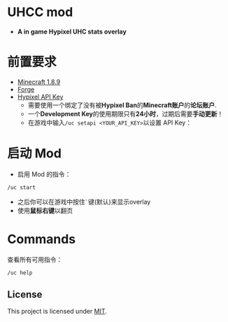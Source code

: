 
# UHCC mod
- **A in game Hypixel UHC stats overlay**

# 前置要求
- [Minecraft 1.8.9](https://piston-data.mojang.com/v1/objects/3870888a6c3d349d3771a3e9d16c9bf5e076b908/client.jar)
- [Forge](https://files.minecraftforge.net/net/minecraftforge/forge/index_1.8.9.html)
- [Hypixel API Key](https://developer.hypixel.net/dashboard/)
  - 需要使用一个绑定了没有被**Hypixel Ban**的**Minecraft账户**的**论坛账户**.
  - 一个**Development Key**的使用期限只有**24小时**，过期后需要**手动更新**！
  - 在游戏中输入`/uc setapi <YOUR_API_KEY>`以设置 API Key：

# 启动 Mod
- 启用 Mod 的指令：
```bash
/uc start
```
- 之后你可以在游戏中按住`` ` ``键(默认)来显示overlay
- 使用**鼠标右键**以翻页

# Commands
查看所有可用指令：
```bash
/uc help
```

##  License  
This project is licensed under [MIT](https://github.com/daoheautumn/UHCC/blob/main/LICENSE).  
